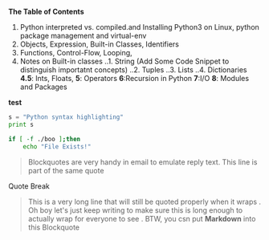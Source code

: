 **The Table of Contents**

1. Python interpreted vs. compiled.and Installing Python3 on Linux,
        python package management and virtual-env
2. Objects, Expression, Built-in Classes, Identifiers
3. Functions, Control-Flow, Looping,
4. Notes on Built-in classes
..1. String (Add Some Code Snippet to distinguish importatnt concepts)
..2. Tuples
..3. Lists
..4. Dictionaries
    **4.5**: Ints, Floats,
**5**: Operators
**6**:Recursion in Python
**7**:I/O
**8**: Modules and Packages

**test**

```python
s = "Python syntax highlighting"
print s
```

```bash
if [ -f ./boo ];then
    echo "File Exists!"
```

> Blockquotes are very handy in email to emulate reply text.
> This line is part of the same quote

Quote Break

> This is a very long line that will still be quoted properly when it wraps . Oh boy let's just keep writing to make sure this is long enough to actually wrap for everyone to see . BTW, you csn put **Markdown** into this Blockquote
